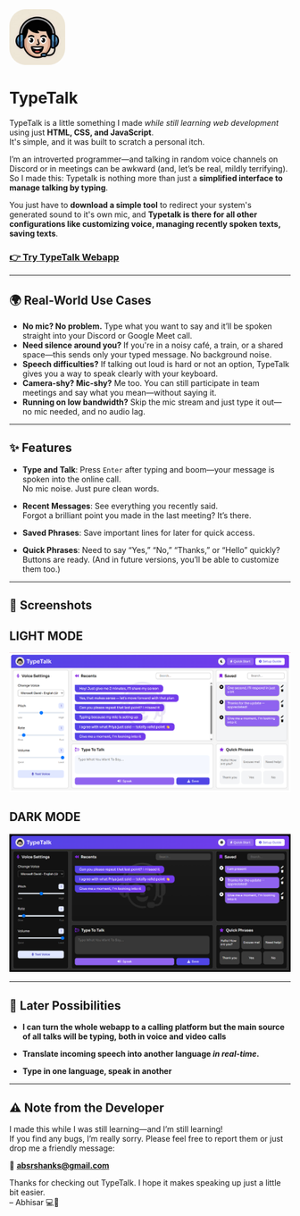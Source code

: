 <img src="assets/logo.png" style="width: 100px; height: 100px; object-fit: contain; border-radius: 30px;"> 

# TypeTalk 

TypeTalk is a little something I made *while still learning web development* using just **HTML, CSS, and JavaScript**.  
It's simple, and it was built to scratch a personal itch.

I’m an introverted programmer—and talking in random voice channels on Discord or in meetings can be awkward (and, let’s be real, mildly terrifying). So I made this: Typetalk is nothing more than just a **simplified interface to manage talking by typing**. 

You just have to **download a simple tool** to redirect your system's generated sound to it's own mic, and **Typetalk is there for all other configurations like customizing voice, managing recently spoken texts, saving texts**.

### [👉 Try TypeTalk Webapp](http://typetalk.netlify.app)

---

## 🌍 Real-World Use Cases

- **No mic? No problem.** Type what you want to say and it’ll be spoken straight into your Discord or Google Meet call.
- **Need silence around you?** If you're in a noisy café, a train, or a shared space—this sends only your typed message. No background noise.
- **Speech difficulties?** If talking out loud is hard or not an option, TypeTalk gives you a way to speak clearly with your keyboard.
- **Camera-shy? Mic-shy?** Me too. You can still participate in team meetings and say what you mean—without saying it.
- **Running on low bandwidth?** Skip the mic stream and just type it out—no mic needed, and no audio lag.

---

## ✨ Features

- **Type and Talk**: Press `Enter` after typing and boom—your message is spoken into the online call.  
  No mic noise. Just pure clean words.

- **Recent Messages**: See everything you recently said.  
  Forgot a brilliant point you made in the last meeting? It’s there.

- **Saved Phrases**: Save important lines for later for quick access.

- **Quick Phrases**: Need to say “Yes,” “No,” “Thanks,” or “Hello” quickly?  
  Buttons are ready. (And in future versions, you’ll be able to customize them too.)

---

## 📸 Screenshots

## LIGHT MODE
<img src="assets/screenshot_light.png" alt="screenshot of light mode of typetalk" style="object-fit: contain;">

## DARK MODE
<img src="assets/screenshot_dark.png" alt="screenshot of dark mode of typetalk" style="object-fit: contain;">

---

## 🚀 Later Possibilities

- **I can turn the whole webapp to a calling platform but the main source of all talks will be typing, both in voice and video calls**

- **Translate incoming speech into another language *in real-time*.**

- **Type in one language, speak in another**

----

## ⚠️ Note from the Developer

I made this while I was still learning—and I’m still learning!  
If you find any bugs, I’m really sorry. Please feel free to report them or just drop me a friendly message:

📩 **absrshanks@gmail.com**

Thanks for checking out TypeTalk. I hope it makes speaking up just a little bit easier.  
– Abhisar 💻🧠
